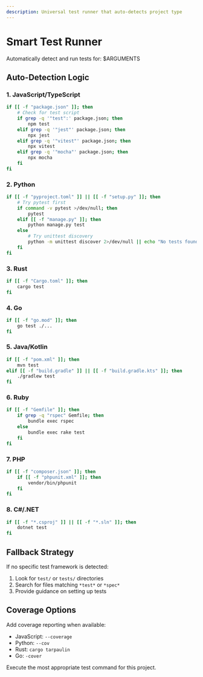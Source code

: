 ```yaml
---
description: Universal test runner that auto-detects project type
---
```


# Smart Test Runner

Automatically detect and run tests for: $ARGUMENTS

## Auto-Detection Logic

### 1. JavaScript/TypeScript
```bash
if [[ -f "package.json" ]]; then
    # Check for test script
    if grep -q '"test":' package.json; then
        npm test
    elif grep -q '"jest"' package.json; then
        npx jest
    elif grep -q '"vitest"' package.json; then
        npx vitest
    elif grep -q '"mocha"' package.json; then
        npx mocha
    fi
fi
```

### 2. Python
```bash
if [[ -f "pyproject.toml" ]] || [[ -f "setup.py" ]]; then
    # Try pytest first
    if command -v pytest >/dev/null; then
        pytest
    elif [[ -f "manage.py" ]]; then
        python manage.py test
    else
        # Try unittest discovery
        python -m unittest discover 2>/dev/null || echo "No tests found"
    fi
fi
```

### 3. Rust
```bash
if [[ -f "Cargo.toml" ]]; then
    cargo test
fi
```

### 4. Go
```bash
if [[ -f "go.mod" ]]; then
    go test ./...
fi
```

### 5. Java/Kotlin
```bash
if [[ -f "pom.xml" ]]; then
    mvn test
elif [[ -f "build.gradle" ]] || [[ -f "build.gradle.kts" ]]; then
    ./gradlew test
fi
```

### 6. Ruby
```bash
if [[ -f "Gemfile" ]]; then
    if grep -q "rspec" Gemfile; then
        bundle exec rspec
    else
        bundle exec rake test
    fi
fi
```

### 7. PHP
```bash
if [[ -f "composer.json" ]]; then
    if [[ -f "phpunit.xml" ]]; then
        vendor/bin/phpunit
    fi
fi
```

### 8. C#/.NET
```bash
if [[ -f "*.csproj" ]] || [[ -f "*.sln" ]]; then
    dotnet test
fi
```

## Fallback Strategy

If no specific test framework is detected:
1. Look for `test/` or `tests/` directories
2. Search for files matching `*test*` or `*spec*`
3. Provide guidance on setting up tests

## Coverage Options

Add coverage reporting when available:
- JavaScript: `--coverage`
- Python: `--cov`
- Rust: `cargo tarpaulin`
- Go: `-cover`

Execute the most appropriate test command for this project.